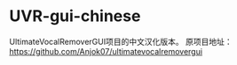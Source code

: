 # UVR-gui-chinese
UltimateVocalRemoverGUI项目的中文汉化版本。
原项目地址： https://github.com/Anjok07/ultimatevocalremovergui